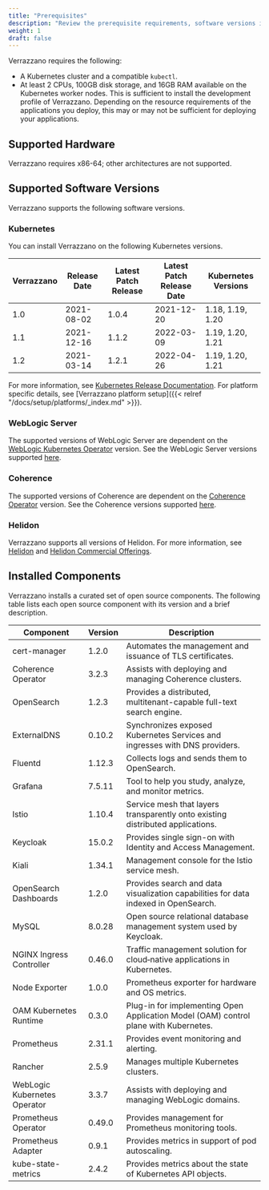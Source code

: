 ```yaml
---
title: "Prerequisites"
description: "Review the prerequisite requirements, software versions installed and supported by Verrazzano"
weight: 1
draft: false
---
```



Verrazzano requires the following:
- A Kubernetes cluster and a compatible `kubectl`.
- At least 2 CPUs, 100GB disk storage, and 16GB RAM available on the Kubernetes worker nodes.  This is sufficient to install the development profile
  of Verrazzano.  Depending on the resource requirements of the applications you deploy, this may or may not be sufficient for deploying your
  applications.

## Supported Hardware
Verrazzano requires x86-64; other architectures are not supported.

## Supported Software Versions
Verrazzano supports the following software versions.

### Kubernetes
You can install Verrazzano on the following Kubernetes versions.

| Verrazzano | Release Date | Latest Patch Release | Latest Patch Release Date | Kubernetes Versions
| ---        |--------------|----------------------|---------------------------| ---
| 1.0        | 2021-08-02   | 1.0.4                | 2021-12-20                | 1.18, 1.19, 1.20
| 1.1        | 2021-12-16   | 1.1.2                | 2022-03-09                | 1.19, 1.20, 1.21
| 1.2        | 2021-03-14   | 1.2.1                | 2022-04-26                | 1.19, 1.20, 1.21

For more information, see [Kubernetes Release Documentation](https://kubernetes.io/releases/).
For platform specific details, see [Verrazzano platform setup]({{< relref "/docs/setup/platforms/_index.md" >}}).

### WebLogic Server
The supported versions of WebLogic Server are dependent on the [WebLogic Kubernetes Operator](https://oracle.github.io/weblogic-kubernetes-operator/) version.
See the WebLogic Server versions supported [here](https://oracle.github.io/weblogic-kubernetes-operator/userguide/prerequisites/introduction/).


### Coherence
The supported versions of Coherence are dependent on the [Coherence Operator](https://oracle.github.io/coherence-operator/docs/latest/#/about/01_overview) version.
See the Coherence versions supported [here](https://oracle.github.io/coherence-operator/docs/latest/#/docs/installation/01_installation).

### Helidon
Verrazzano supports all versions of Helidon.  For more information, see [Helidon](https://helidon.io) and
 [Helidon Commercial Offerings](https://support.oracle.com/knowledge/Middleware/2645279_1.html).

## Installed Components
Verrazzano installs a curated set of open source components.  The following table lists each open source
component with its version and a brief description.

| Component                    | Version | Description                                                 |
|------------------------------|---------|-------------------------------------------------------------|
| cert-manager                 | 1.2.0   | Automates the management and issuance of TLS certificates.  |
| Coherence Operator           | 3.2.3   | Assists with deploying and managing Coherence clusters.     |
| OpenSearch                   | 1.2.3   | Provides a distributed, multitenant-capable full-text search engine. |
| ExternalDNS                  | 0.10.2  | Synchronizes exposed Kubernetes Services and ingresses with DNS providers. |
| Fluentd                      | 1.12.3  | Collects logs and sends them to OpenSearch.                 |
| Grafana                      | 7.5.11  | Tool to help you study, analyze, and monitor metrics.       |
| Istio                        | 1.10.4  | Service mesh that layers transparently onto existing distributed applications. |
| Keycloak                     | 15.0.2  | Provides single sign-on with Identity and Access Management. |
| Kiali                        | 1.34.1  | Management console for the Istio service mesh.              |
| OpenSearch Dashboards        | 1.2.0   | Provides search and data visualization capabilities for data indexed in OpenSearch. |
| MySQL                        | 8.0.28  | Open source relational database management system used by Keycloak. |
| NGINX Ingress Controller     | 0.46.0  | Traffic management solution for cloud‑native applications in Kubernetes. |
| Node Exporter                | 1.0.0   | Prometheus exporter for hardware and OS metrics.            |
| OAM Kubernetes Runtime       | 0.3.0   | Plug-in for implementing Open Application Model (OAM) control plane with Kubernetes. |
| Prometheus                   | 2.31.1  | Provides event monitoring and alerting.                     |
| Rancher                      | 2.5.9   | Manages multiple Kubernetes clusters.                       |
| WebLogic Kubernetes Operator | 3.3.7   | Assists with deploying and managing WebLogic domains.       |
| Prometheus Operator          | 0.49.0  | Provides management for Prometheus monitoring tools.        |
| Prometheus Adapter           | 0.9.1   | Provides metrics in support of pod autoscaling.             |
| kube-state-metrics           | 2.4.2   | Provides metrics about the state of Kubernetes API objects. |
